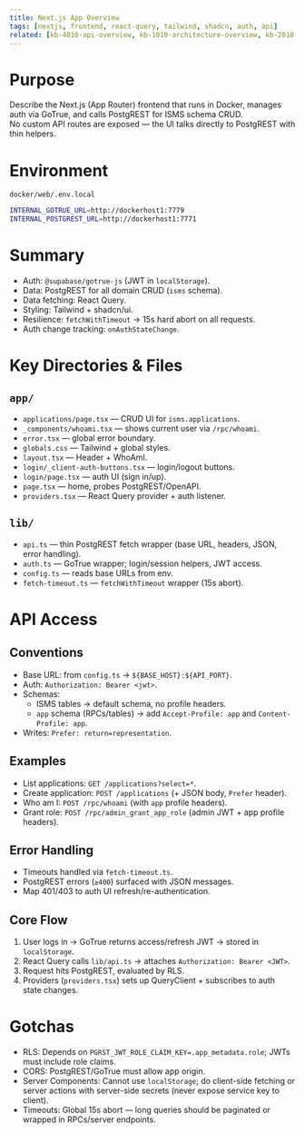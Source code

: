 ```yaml
---
title: Next.js App Overview
tags: [nextjs, frontend, react-query, tailwind, shadcn, auth, api]
related: [kb-4010-api-overview, kb-1010-architecture-overview, kb-2010-operations-environment-and-scripts]
---
```


# Purpose
Describe the Next.js (App Router) frontend that runs in Docker, manages auth via GoTrue, and calls PostgREST for ISMS schema CRUD.  
No custom API routes are exposed — the UI talks directly to PostgREST with thin helpers.  

# Environment
`docker/web/.env.local`  
```bash
INTERNAL_GOTRUE_URL=http://dockerhost1:7779
INTERNAL_POSTGREST_URL=http://dockerhost1:7771
```

# Summary
- Auth: `@supabase/gotrue-js` (JWT in `localStorage`).
- Data: PostgREST for all domain CRUD (`isms` schema).
- Data fetching: React Query.
- Styling: Tailwind + shadcn/ui.
- Resilience: `fetchWithTimeout` → 15s hard abort on all requests.
- Auth change tracking: `onAuthStateChange`.

# Key Directories & Files
## `app/`
- `applications/page.tsx` — CRUD UI for `isms.applications`.
- `_components/whoami.tsx` — shows current user via `/rpc/whoami`.
- `error.tsx` — global error boundary.
- `globals.css` — Tailwind + global styles.
- `layout.tsx` — Header + WhoAmI.
- `login/_client-auth-buttons.tsx` — login/logout buttons.
- `login/page.tsx` — auth UI (sign in/up).
- `page.tsx` — home, probes PostgREST/OpenAPI.
- `providers.tsx` — React Query provider + auth listener.

## `lib/`
- `api.ts` — thin PostgREST fetch wrapper (base URL, headers, JSON, error handling).
- `auth.ts` — GoTrue wrapper; login/session helpers, JWT access.
- `config.ts` — reads base URLs from env.
- `fetch-timeout.ts` — `fetchWithTimeout` wrapper (15s abort).


# API Access
## Conventions
- Base URL: from `config.ts` → `${BASE_HOST}:${API_PORT}`.
- Auth: `Authorization: Bearer <jwt>`.
- Schemas:
  - ISMS tables → default schema, no profile headers.
  - `app` schema (RPCs/tables) → add `Accept-Profile: app` and `Content-Profile: app`.
- Writes: `Prefer: return=representation`.

## Examples
- List applications: `GET /applications?select=*`.
- Create application: `POST /applications` (+ JSON body, `Prefer` header).
- Who am I: `POST /rpc/whoami` (with `app` profile headers).
- Grant role: `POST /rpc/admin_grant_app_role` (admin JWT + app profile headers).

## Error Handling
- Timeouts handled via `fetch-timeout.ts`.
- PostgREST errors (`≥400`) surfaced with JSON messages.
- Map 401/403 to auth UI refresh/re-authentication.

## Core Flow
1. User logs in → GoTrue returns access/refresh JWT → stored in `localStorage`.
2. React Query calls `lib/api.ts` → attaches `Authorization: Bearer <JWT>`.
3. Request hits PostgREST, evaluated by RLS.
4. Providers (`providers.tsx`) sets up QueryClient + subscribes to auth state changes.


# Gotchas
- RLS: Depends on `PGRST_JWT_ROLE_CLAIM_KEY=.app_metadata.role`; JWTs must include role claims.
- CORS: PostgREST/GoTrue must allow app origin.
- Server Components: Cannot use `localStorage`; do client-side fetching or server actions with server-side secrets (never expose service key to client).
- Timeouts: Global 15s abort — long queries should be paginated or wrapped in RPCs/server endpoints.

